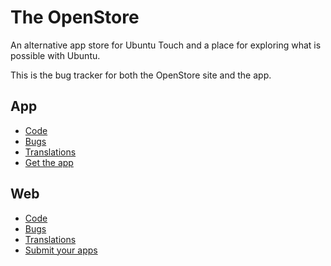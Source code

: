 # The OpenStore

An alternative app store for Ubuntu Touch and a place for exploring what is possible with Ubuntu.

This is the bug tracker for both the OpenStore site and the app.

## App

* [Code](https://github.com/UbuntuOpenStore/openstore-app)
* [Bugs](https://github.com/UbuntuOpenStore/openstore-meta/issues)
* [Translations](https://translate.ubports.com/projects/openstore/openstore-app/)
* [Get the app](https://open.uappexplorer.com/docs#install)

## Web

* [Code](https://github.com/UbuntuOpenStore/openstore-web)
* [Bugs](https://github.com/UbuntuOpenStore/openstore-meta/issues)
* [Translations](https://translate.ubports.com/projects/openstore/openstore-web/)
* [Submit your apps](https://open.uappexplorer.com/submit)
